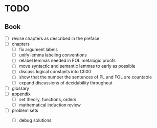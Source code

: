 # TODO

## Book

- [ ] revise chapters as described in the preface
- [ ] chapters
  - [ ] fix argument labels
  - [ ] unify lemma labeling conventions
  - [ ] relabel lemmas needed in FOL metalogic proofs
  - [ ] move syntactic and semantic lemmas to early as possible
  - [ ] discuss logical constants into Ch00
  - [ ] show that the number the sentences of PL and FOL are countable
  - [ ] expand discussions of decidability throughout
- [ ] glossary
- [ ] appendix
  - [ ] set theory, functions, orders
  - [ ] mathematical induction review
- [ ] problem sets
  - [ ] debug solutions


